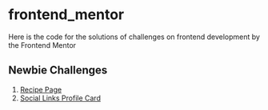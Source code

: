 # frontend_mentor
Here is the code for the solutions of challenges on frontend development by the Frontend Mentor

## Newbie Challenges
1. [Recipe Page](./recipe-page/index.html)
2. [Social Links Profile Card](./social-links-profile/index.html)